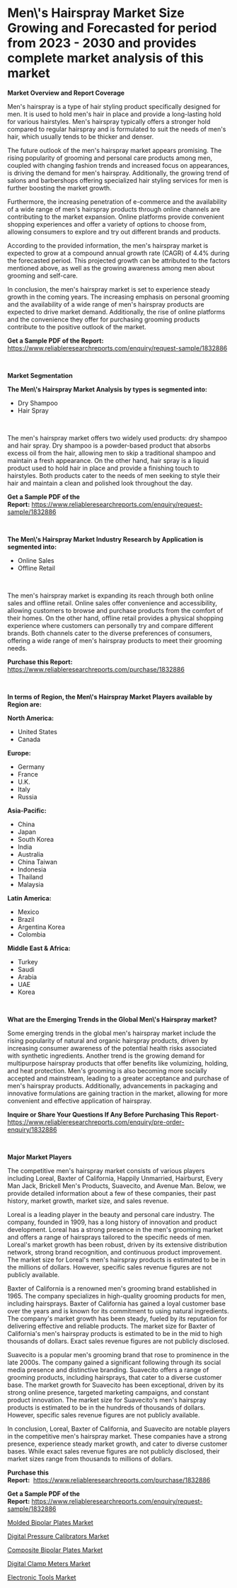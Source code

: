 <p><h1>Men\'s Hairspray Market Size Growing and Forecasted for period from 2023 - 2030 and provides complete market analysis of this market</h1></p><p><strong>Market Overview and Report Coverage</strong></p>
<p><p>Men's hairspray is a type of hair styling product specifically designed for men. It is used to hold men's hair in place and provide a long-lasting hold for various hairstyles. Men's hairspray typically offers a stronger hold compared to regular hairspray and is formulated to suit the needs of men's hair, which usually tends to be thicker and denser.</p><p>The future outlook of the men's hairspray market appears promising. The rising popularity of grooming and personal care products among men, coupled with changing fashion trends and increased focus on appearances, is driving the demand for men's hairspray. Additionally, the growing trend of salons and barbershops offering specialized hair styling services for men is further boosting the market growth.</p><p>Furthermore, the increasing penetration of e-commerce and the availability of a wide range of men's hairspray products through online channels are contributing to the market expansion. Online platforms provide convenient shopping experiences and offer a variety of options to choose from, allowing consumers to explore and try out different brands and products.</p><p>According to the provided information, the men's hairspray market is expected to grow at a compound annual growth rate (CAGR) of 4.4% during the forecasted period. This projected growth can be attributed to the factors mentioned above, as well as the growing awareness among men about grooming and self-care.</p><p>In conclusion, the men's hairspray market is set to experience steady growth in the coming years. The increasing emphasis on personal grooming and the availability of a wide range of men's hairspray products are expected to drive market demand. Additionally, the rise of online platforms and the convenience they offer for purchasing grooming products contribute to the positive outlook of the market.</p></p>
<p><strong>Get a Sample PDF of the Report:</strong> <a href="https://www.reliableresearchreports.com/enquiry/request-sample/1832886">https://www.reliableresearchreports.com/enquiry/request-sample/1832886</a></p>
<p>&nbsp;</p>
<p><strong>Market Segmentation</strong></p>
<p><strong>The Men\'s Hairspray Market Analysis by types is segmented into:</strong></p>
<p><ul><li>Dry Shampoo</li><li>Hair Spray</li></ul></p>
<p>&nbsp;</p>
<p><p>The men's hairspray market offers two widely used products: dry shampoo and hair spray. Dry shampoo is a powder-based product that absorbs excess oil from the hair, allowing men to skip a traditional shampoo and maintain a fresh appearance. On the other hand, hair spray is a liquid product used to hold hair in place and provide a finishing touch to hairstyles. Both products cater to the needs of men seeking to style their hair and maintain a clean and polished look throughout the day.</p></p>
<p><strong>Get a Sample PDF of the Report:</strong>&nbsp;<a href="https://www.reliableresearchreports.com/enquiry/request-sample/1832886">https://www.reliableresearchreports.com/enquiry/request-sample/1832886</a></p>
<p>&nbsp;</p>
<p><strong>The Men\'s Hairspray Market Industry Research by Application is segmented into:</strong></p>
<p><ul><li>Online Sales</li><li>Offline Retail</li></ul></p>
<p>&nbsp;</p>
<p><p>The men's hairspray market is expanding its reach through both online sales and offline retail. Online sales offer convenience and accessibility, allowing customers to browse and purchase products from the comfort of their homes. On the other hand, offline retail provides a physical shopping experience where customers can personally try and compare different brands. Both channels cater to the diverse preferences of consumers, offering a wide range of men's hairspray products to meet their grooming needs.</p></p>
<p><strong>Purchase this Report:</strong>&nbsp; <a href="https://www.reliableresearchreports.com/purchase/1832886">https://www.reliableresearchreports.com/purchase/1832886</a></p>
<p>&nbsp;</p>
<p><strong>In terms of Region, the Men\'s Hairspray Market Players available by Region are:</strong></p>
<p>
    <p> <strong> North America: </strong>
        <ul>
            <li>United States</li>
            <li>Canada</li>
        </ul>
        </p> 
    <p> <strong> Europe: </strong>
        <ul>
            <li>Germany</li>
            <li>France</li>
            <li>U.K.</li>
            <li>Italy</li>
            <li>Russia</li>
        </ul>
        </p> 
    <p> <strong> Asia-Pacific: </strong>
        <ul>
            <li>China</li>
            <li>Japan</li>
            <li>South Korea</li>
            <li>India</li>
            <li>Australia</li>
            <li>China Taiwan</li>
            <li>Indonesia</li>
            <li>Thailand</li>
            <li>Malaysia</li>
        </ul>
        </p> 
    <p> <strong> Latin America: </strong>
        <ul>
            <li>Mexico</li>
            <li>Brazil</li>
            <li>Argentina Korea</li>
            <li>Colombia</li>
        </ul>
        </p> 
    <p> <strong> Middle East & Africa: </strong>
        <ul>
            <li>Turkey</li>
            <li>Saudi</li>
            <li>Arabia</li>
            <li>UAE</li>
            <li>Korea</li>
        </ul>
    </p>
    </p>
<p>&nbsp;</p>
<p><strong>What are the Emerging Trends in the Global Men\'s Hairspray market?</strong></p>
<p><p>Some emerging trends in the global men's hairspray market include the rising popularity of natural and organic hairspray products, driven by increasing consumer awareness of the potential health risks associated with synthetic ingredients. Another trend is the growing demand for multipurpose hairspray products that offer benefits like volumizing, holding, and heat protection. Men's grooming is also becoming more socially accepted and mainstream, leading to a greater acceptance and purchase of men's hairspray products. Additionally, advancements in packaging and innovative formulations are gaining traction in the market, allowing for more convenient and effective application of hairspray.</p></p>
<p><strong>Inquire or Share Your Questions If Any Before Purchasing This Report</strong>- <a href="https://www.reliableresearchreports.com/enquiry/pre-order-enquiry/1832886">https://www.reliableresearchreports.com/enquiry/pre-order-enquiry/1832886</a></p>
<p>&nbsp;</p>
<p><strong>Major Market Players</strong></p>
<p><p>The competitive men's hairspray market consists of various players including Loreal, Baxter of California, Happily Unmarried, Hairburst, Every Man Jack, Brickell Men's Products, Suavecito, and Avenue Man. Below, we provide detailed information about a few of these companies, their past history, market growth, market size, and sales revenue.</p><p>Loreal is a leading player in the beauty and personal care industry. The company, founded in 1909, has a long history of innovation and product development. Loreal has a strong presence in the men's grooming market and offers a range of hairsprays tailored to the specific needs of men. Loreal's market growth has been robust, driven by its extensive distribution network, strong brand recognition, and continuous product improvement. The market size for Loreal's men's hairspray products is estimated to be in the millions of dollars. However, specific sales revenue figures are not publicly available.</p><p>Baxter of California is a renowned men's grooming brand established in 1965. The company specializes in high-quality grooming products for men, including hairsprays. Baxter of California has gained a loyal customer base over the years and is known for its commitment to using natural ingredients. The company's market growth has been steady, fueled by its reputation for delivering effective and reliable products. The market size for Baxter of California's men's hairspray products is estimated to be in the mid to high thousands of dollars. Exact sales revenue figures are not publicly disclosed.</p><p>Suavecito is a popular men's grooming brand that rose to prominence in the late 2000s. The company gained a significant following through its social media presence and distinctive branding. Suavecito offers a range of grooming products, including hairsprays, that cater to a diverse customer base. The market growth for Suavecito has been exceptional, driven by its strong online presence, targeted marketing campaigns, and constant product innovation. The market size for Suavecito's men's hairspray products is estimated to be in the hundreds of thousands of dollars. However, specific sales revenue figures are not publicly available.</p><p>In conclusion, Loreal, Baxter of California, and Suavecito are notable players in the competitive men's hairspray market. These companies have a strong presence, experience steady market growth, and cater to diverse customer bases. While exact sales revenue figures are not publicly disclosed, their market sizes range from thousands to millions of dollars.</p></p>
<p><strong>Purchase this Report:</strong>&nbsp;&nbsp;<a href="https://www.reliableresearchreports.com/purchase/1832886">https://www.reliableresearchreports.com/purchase/1832886</a></p>
<p></p>
<p><strong>Get a Sample PDF of the Report:</strong>&nbsp;<a href="https://www.reliableresearchreports.com/enquiry/request-sample/1832886">https://www.reliableresearchreports.com/enquiry/request-sample/1832886</a></p>
<p><p><a href="https://medium.com/@enostillman2023/molded-bipolar-plates-market-the-key-to-successful-business-strategy-forecast-till-2030-3f15abbdcc0a">Molded Bipolar Plates Market</a></p><p><a href="https://www.linkedin.com/pulse/digital-pressure-calibrators-market-insights-players/">Digital Pressure Calibrators Market</a></p><p><a href="https://medium.com/@kaelapaucek/composite-bipolar-plates-market-exploring-market-share-market-trends-and-future-growth-da58aa02f3f0">Composite Bipolar Plates Market</a></p><p><a href="https://www.linkedin.com/pulse/digital-clamp-meters-market-challenges-opportunities/">Digital Clamp Meters Market</a></p><p><a href="https://www.linkedin.com/pulse/electronic-tools-market-size-share-global-analysis-report/">Electronic Tools Market</a></p></p>